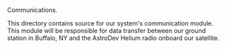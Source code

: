 Communications.

This directory contains source for our system's communication module. This module will be responsible for data transfer
between our ground station in Buffalo, NY and the AstroDev Helium radio onboard our satellite.
